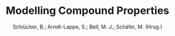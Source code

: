 ---
type: article
author: Schlücker, B.; Arndt-Lappe, S.; Bell, M. J.; Schäfer, M. (Hrsg.)
title: Modelling Compound Properties
journal: Special Issue Morphology
year: 2016-01-01 
volume: 26 
number: 2
weblink: https://doi.org/10.1007/s11525-016-9285-4
doi: 10.1007/s11525-016-9285-4
---